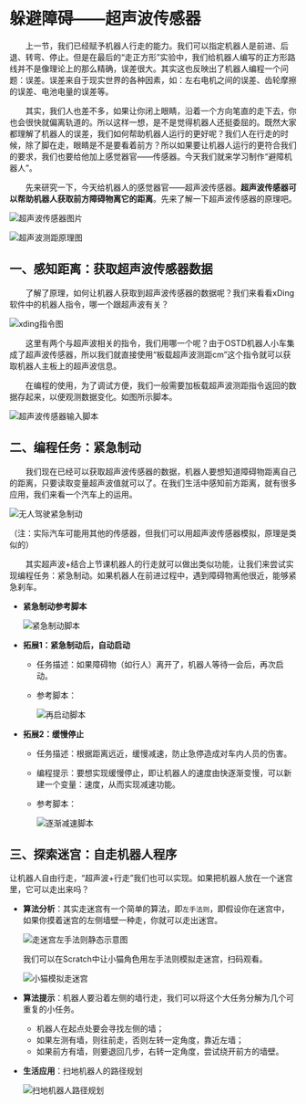 # 躲避障碍——超声波传感器

&emsp;&emsp;上一节，我们已经赋予机器人行走的能力。我们可以指定机器人是前进、后退、转弯、停止。但是在最后的“走正方形”实验中，我们给机器人编写的正方形路线并不是像理论上的那么精确，误差很大。其实这也反映出了机器人编程一个问题：误差。误差来自于现实世界的各种因素，如：左右电机之间的误差、齿轮摩擦的误差、电池电量的误差等。

&emsp;&emsp;其实，我们人也差不多，如果让你闭上眼睛，沿着一个方向笔直的走下去，你也会很快就偏离轨道的。所以这样一想，是不是觉得机器人还挺委屈的。既然大家都理解了机器人的误差，我们如何帮助机器人运行的更好呢？我们人在行走的时候，除了脚在走，眼睛是不是要看着前方？所以如果要让机器人运行的更符合我们的要求，我们也要给他加上感觉器官——传感器。今天我们就来学习制作“避障机器人”。

&emsp;&emsp;先来研究一下，今天给机器人的感觉器官——超声波传感器。**超声波传感器可以帮助机器人获取前方障碍物离它的距离**。先来了解一下超声波传感器的原理吧。

![超声波传感器图片](https://gitee.com/wansq0211/markdownImg/raw/master/img/20210325104323.png)

![超声波测距原理图](https://gitee.com/wansq0211/markdownImg/raw/master/img/20210325123233.png)

## 一、感知距离：获取超声波传感器数据
&emsp;&emsp;了解了原理，如何让机器人获取到超声波传感器的数据呢？我们来看看xDing软件中的机器人指令，哪一个跟超声波有关？

![xding指令图](https://gitee.com/wansq0211/markdownImg/raw/master/img/20210325123543.png)

&emsp;&emsp;这里有两个与超声波相关的指令，我们用哪一个呢？由于OSTD机器人小车集成了超声波传感器，所以我们就直接使用“板载超声波测距cm”这个指令就可以获取机器人主板上的超声波信息。

&emsp;&emsp;在编程的使用，为了调试方便，我们一般需要加板载超声波测距指令返回的数据存起来，以便观测数据变化。如图所示脚本。

![超声波传感器输入脚本](https://gitee.com/wansq0211/markdownImg/raw/master/img/20210325124318.png)

## 二、编程任务：紧急制动

&emsp;&emsp;我们现在已经可以获取超声波传感器的数据，机器人要想知道障碍物距离自己的距离，只要读取变量超声波值就可以了。在我们生活中感知前方距离，就有很多应用，我们来看一个汽车上的运用。

![无人驾驶紧急制动](https://gitee.com/wansq0211/markdownImg/raw/master/img/20210325124434.png)

（注：实际汽车可能用其他的传感器，但我们可以用超声波传感器模拟，原理是类似的）

&emsp;&emsp;其实超声波+结合上节课机器人的行走就可以做出类似功能，让我们来尝试实现编程任务：紧急制动。如果机器人在前进过程中，遇到障碍物离他很近，能够紧急刹车。

* **紧急制动参考脚本**

  ![紧急制动脚本](https://gitee.com/wansq0211/markdownImg/raw/master/img/20210325150705.png)



* **拓展1：紧急制动后，自动启动**

  * 任务描述：如果障碍物（如行人）离开了，机器人等待一会后，再次启动。

  * 参考脚本：

    ![再启动脚本](https://gitee.com/wansq0211/markdownImg/raw/master/img/20210325151137.png)

    

* **拓展2：缓慢停止**

  * 任务描述：根据距离远近，缓慢减速，防止急停造成对车内人员的伤害。

  * 编程提示：要想实现缓慢停止，即让机器人的速度由快逐渐变慢，可以新建一个变量：速度，从而实现减速功能。

  * 参考脚本：

    ![逐渐减速脚本](https://gitee.com/wansq0211/markdownImg/raw/master/img/20210325152407.png)


## 三、探索迷宫：自走机器人程序
让机器人自由行走，“超声波+行走”我们也可以实现。如果把机器人放在一个迷宫里，它可以走出来吗？

* **算法分析**：其实走迷宫有一个简单的算法，即`左手法则`，即假设你在迷宫中，如果你摸着迷宫的左侧墙壁一种走，你就可以走出迷宫。

  ![走迷宫左手法则静态示意图](https://gitee.com/wansq0211/markdownImg/raw/master/img/20210330085830.png)

  我们可以在Scratch中让小猫角色用左手法则模拟走迷宫，扫码观看。

  ![小猫模拟走迷宫](https://gitee.com/wansq0211/markdownImg/raw/master/img/20210330150139.png)

* **算法提示**：机器人要沿着左侧的墙行走，我们可以将这个大任务分解为几个可重复的小任务。

  * 机器人在起点处要会寻找左侧的墙；
  * 如果左测有墙，则往前走，否则左转一定角度，靠近左墙；
  * 如果前方有墙，则要退回几步，右转一定角度，尝试绕开前方的墙壁。

* **生活应用**：扫地机器人的路径规划

  ![扫地机器人路径规划](https://gitee.com/wansq0211/markdownImg/raw/master/img/20210330090453.png)









